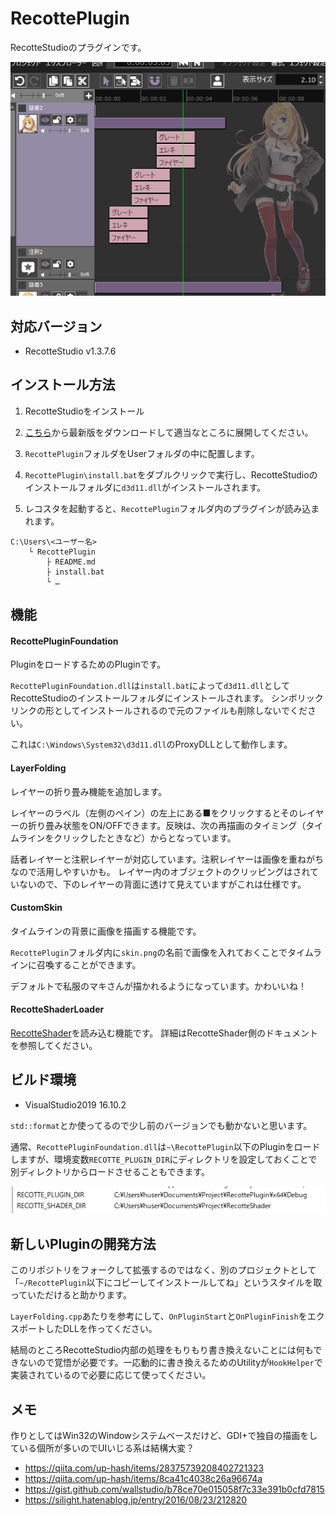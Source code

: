 # RecottePlugin

RecotteStudioのプラグインです。

![](img/ss1.gif)

## 対応バージョン

- RecotteStudio v1.3.7.6

## インストール方法

1. RecotteStudioをインストール

1. [こちら](https://github.com/wallstudio/RecottePlugin/releases/)から最新版をダウンロードして適当なところに展開してください。

1. `RecottePlugin`フォルダをUserフォルダの中に配置します。

1. `RecottePlugin\install.bat`をダブルクリックで実行し、RecotteStudioのインストールフォルダに`d3d11.dll`がインストールされます。

1. レコスタを起動すると、`RecottePlugin`フォルダ内のプラグインが読み込まれます。

```
C:\Users\<ユーザー名>
    └ RecottePlugin
        ├ README.md
        ├ install.bat
        └ …
```

## 機能

#### RecottePluginFoundation

PluginをロードするためのPluginです。

`RecottePluginFoundation.dll`は`install.bat`によって`d3d11.dll`としてRecotteStudioのインストールフォルダにインストールされます。
シンボリックリンクの形としてインストールされるので元のファイルも削除しないでください。

これは`C:\Windows\System32\d3d11.dll`のProxyDLLとして動作します。

#### LayerFolding

レイヤーの折り畳み機能を追加します。

レイヤーのラベル（左側のペイン）の左上にある■をクリックするとそのレイヤーの折り畳み状態をON/OFFできます。反映は、次の再描画のタイミング（タイムラインをクリックしたときなど）からとなっています。

話者レイヤーと注釈レイヤーが対応しています。注釈レイヤーは画像を重ねがちなので活用しやすいかも。
レイヤー内のオブジェクトのクリッピングはされていないので、下のレイヤーの背面に透けて見えていますがこれは仕様です。

#### CustomSkin

タイムラインの背景に画像を描画する機能です。

`RecottePlugin`フォルダ内に`skin.png`の名前で画像を入れておくことでタイムラインに召喚することができます。  

デフォルトで私服のマキさんが描かれるようになっています。かわいいね！

#### RecotteShaderLoader

[RecotteShader](https://github.com/wallstudio/RecotteShader)を読み込む機能です。
詳細はRecotteShader側のドキュメントを参照してください。

## ビルド環境

- VisualStudio2019 16.10.2

`std::format`とか使ってるので少し前のバージョンでも動かないと思います。

通常、`RecottePluginFoundation.dll`は`~\RecottePlugin`以下のPluginをロードしますが、環境変数`RECOTTE_PLUGIN_DIR`にディレクトリを設定しておくことで別ディレクトリからロードさせることもできます。

![](img/env.png)

## 新しいPluginの開発方法

このリポジトリをフォークして拡張するのではなく、別のプロジェクトとして「`~/RecottePlugin`以下にコピーしてインストールしてね」というスタイルを取っていただけると助かります。

`LayerFolding.cpp`あたりを参考にして、`OnPluginStart`と`OnPluginFinish`をエクスポートしたDLLを作ってください。

結局のところRecotteStudio内部の処理をもりもり書き換えないことには何もできないので覚悟が必要です。一応動的に書き換えるためのUtilityが`HookHelper`で実装されているので必要に応じて使ってください。

## メモ

作りとしてはWin32のWindowシステムベースだけど、GDI+で独自の描画をしている個所が多いのでUIいじる系は結構大変？

- https://qiita.com/up-hash/items/28375739208402721323
- https://qiita.com/up-hash/items/8ca41c4038c26a96674a
- https://gist.github.com/wallstudio/b78ce70e015058f7c33e391b0cfd7815
- https://silight.hatenablog.jp/entry/2016/08/23/212820
